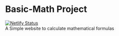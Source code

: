 # Basic-Math Project
[![Netlify Status](https://api.netlify.com/api/v1/badges/badc84bd-b160-4ef7-a869-1288fa247ba6/deploy-status)](https://app.netlify.com/sites/mathcalculatormorgan/deploys)  
A Simple website to calculate mathematical formulas

